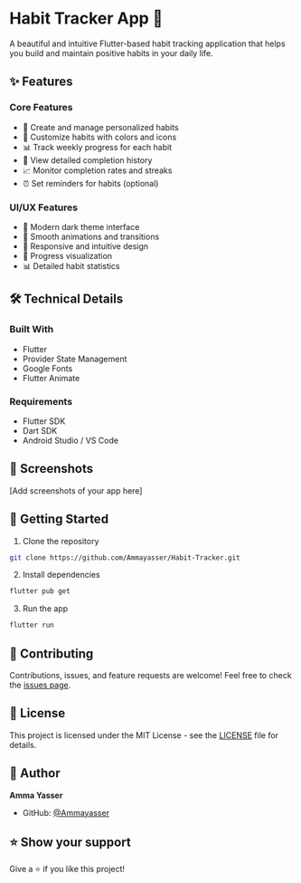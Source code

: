 # Habit Tracker App 🎯

A beautiful and intuitive Flutter-based habit tracking application that helps you build and maintain positive habits in your daily life.

## ✨ Features

### Core Features
- 📝 Create and manage personalized habits
- 🎨 Customize habits with colors and icons
- 📊 Track weekly progress for each habit
- 📅 View detailed completion history
- 📈 Monitor completion rates and streaks
- ⏰ Set reminders for habits (optional)

### UI/UX Features
- 🌙 Modern dark theme interface
- 💫 Smooth animations and transitions
- 📱 Responsive and intuitive design
- 🎯 Progress visualization
- 📊 Detailed habit statistics

## 🛠️ Technical Details

### Built With
- Flutter
- Provider State Management
- Google Fonts
- Flutter Animate

### Requirements
- Flutter SDK
- Dart SDK
- Android Studio / VS Code

## 📱 Screenshots
[Add screenshots of your app here]

## 🚀 Getting Started

1. Clone the repository
```bash
git clone https://github.com/Ammayasser/Habit-Tracker.git
```

2. Install dependencies
```bash
flutter pub get
```

3. Run the app
```bash
flutter run
```

## 🤝 Contributing
Contributions, issues, and feature requests are welcome! Feel free to check the [issues page](https://github.com/Ammayasser/Habit-Tracker/issues).

## 📝 License
This project is licensed under the MIT License - see the [LICENSE](LICENSE) file for details.

## 👤 Author
**Amma Yasser**
- GitHub: [@Ammayasser](https://github.com/Ammayasser)

## ⭐️ Show your support
Give a ⭐️ if you like this project!
